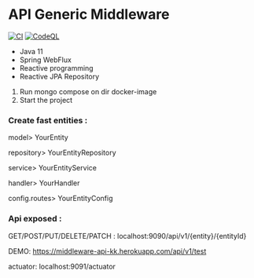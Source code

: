 #  API Generic Middleware

[![CI](https://github.com/klejdi94/middleware-api-generic/actions/workflows/main.yml/badge.svg)](https://github.com/klejdi94/middleware-api-generic/actions/workflows/main.yml)
[![CodeQL](https://github.com/klejdi94/middleware-api-generic/actions/workflows/codeql-analysis.yml/badge.svg)](https://github.com/klejdi94/middleware-api-generic/actions/workflows/codeql-analysis.yml)

* Java 11
* Spring WebFlux
* Reactive programming
* Reactive JPA Repository


1) Run mongo compose on dir docker-image
2) Start the project

### Create fast entities : 

model> YourEntity

repository> YourEntityRepository

service> YourEntityService

handler> YourHandler

config.routes> YourEntityConfig


### Api exposed : 

GET/POST/PUT/DELETE/PATCH : localhost:9090/api/v1/{entity}/{entityId}

DEMO:
https://middleware-api-kk.herokuapp.com/api/v1/test

actuator: localhost:9091/actuator 


